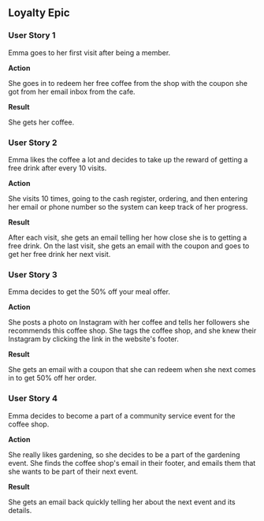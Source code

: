 ## Loyalty Epic

### User Story 1

Emma goes to her first visit after being a member. 

**Action**

She goes in to redeem her free coffee from the shop with the coupon she got from her email inbox from the cafe. 

**Result**

She gets her coffee. 

### User Story 2

Emma likes the coffee a lot and decides to take up the reward of getting a free drink after every 10 visits. 

**Action**

She visits 10 times, going to the cash register, ordering, and then entering her email or phone number so the system can keep track of her progress.

**Result**

After each visit, she gets an email telling her how close she is to getting a free drink. On the last visit, she gets an email with the coupon and goes to get her free drink her next visit. 

### User Story 3

Emma decides to get the 50% off your meal offer. 

**Action**

She posts a photo on Instagram with her coffee and tells her followers she recommends this coffee shop. She tags the coffee shop, and she knew their Instagram by clicking the link in the website's footer.

**Result**

She gets an email with a coupon that she can redeem when she next comes in to get 50% off her order. 

### User Story 4

Emma decides to become a part of a community service event for the coffee shop.

**Action**

She really likes gardening, so she decides to be a part of the gardening event. She finds the coffee shop's email in their footer, and emails them that she wants to be part of their next event.

**Result**

She gets an email back quickly telling her about the next event and its details. 

